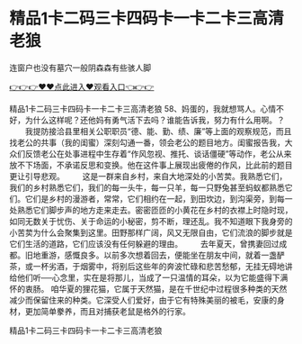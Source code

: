 # 精品1卡二码三卡四码卡一卡二卡三高清老狼
连窗户也没有墓穴一般阴森森有些骇人脚

<a href="https://github.com/zchuit/pxmid/issues/2">👉👉👉♥♥点此进入♥观看入口👈👉👉</a>

精品1卡二码三卡四码卡一卡二卡三高清老狼	58、妈蛋的，我就想骂人。心情不好，为什么这样呢？还他妈有勇气活下去吗？谁能告诉我，努力有什么用啊。？
　　我提防接洽县里相关公职职员“德、能、勤、绩、廉”等上面的观察规范，而且找老公的共事（我的闺蜜）深刻勾通一番，领会老公的题目地方。闺蜜报告我，大众们反馈老公在处事进程中生存着“作风忽视、推托、谈话僵硬”等动作，老公从来放不下场面，不承诺反思和变换。他在这件事上展现出疲倦的作风，比此前的题目更让引导悲观。
　　这是一群来自乡村，来自大地深处的小苦荬。我熟悉它们，我们的乡村熟悉它们，我们的每一头牛，每一只羊，每一只野兔甚至蚂蚁都熟悉它们。它们是乡村的漫游者，常常，它们相约在一起，到田坎边，到沟渠旁，到每一处熟悉它们脚步声的地方走来走去。密密匝匝的小黄花在乡村的衣襟上时隐时现，如同无数关于忧伤、关于命运的小秘密，剪不断，理还乱。我不知道眼下我身旁的小苦荬为什么会聚集到这里。田野那样广阔，风又无限自由，它们流浪的脚步就是它们生活的道路，它们应该没有任何躲避的理由。
　　去年夏天，曾携妻回过成都。旧地重游，感慨良多。以前多次想着回去，便能坐在朋友中间，就着一盏酽茶，或一杯劣酒，于烟雾中，将别后这些年的奔波忙碌和悲苦愁郁，无挂无碍地讲给他们听──心念里，实在是将那儿，当成了一只温情的耳朵，以为它能盛得下满怀的衷肠。
咱华夏的狸花猫，它属于天然猫，是在千世纪中过程很多种类的天然减少而保留住来的种类。它深受人们爱好，由于它有特殊美丽的被毛，安康的身材，更加简单豢养，而且对捕获老鼠是格外的行家。

精品1卡二码三卡四码卡一卡二卡三高清老狼
